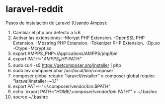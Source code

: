 # laravel-reddit

Pasos de instalación de Laravel (Usando Ampps):

1. Cambiar el php por defecto a 5.6
2. Activar las extensiones:
    -Mcrypt PHP Extension.
    -OpenSSL PHP Extension.
    -Mbstring PHP Extension.
    -Tokenizer PHP Extension.
    -Zip.so
    -Ctype
    -Mcrypt.so
3. export AMPPS_PHP=/Applications/AMPPS/php/bin
4. export PATH="$AMPPS_PHP:$PATH"
5. sudo curl -sS https://getcomposer.org/installer | php
6. sudo mv composer.phar /usr/local/bin/composer
6. composer global require "laravel/installer" o composer global require "laravel/installer=~1.1"
7. export PATH="~/.composer/vendor/bin:$PATH"
8. echo 'export PATH="$HOME/.composer/vendor/bin:$PATH"' > ~/.bashrc
9. source ~/.bashrc
